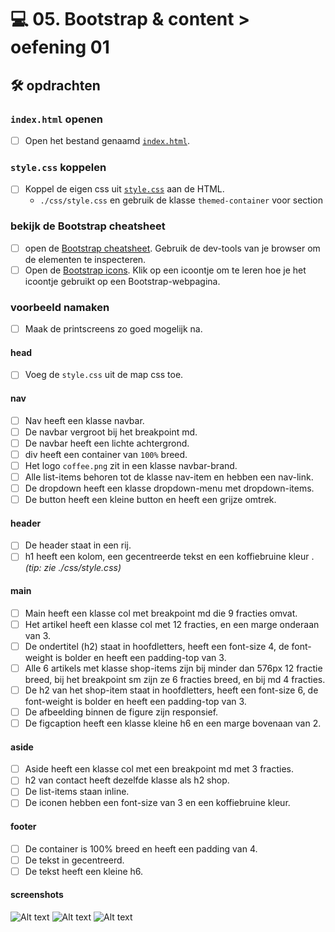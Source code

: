 # 💻 05. Bootstrap & content > oefening 01

## 🛠️ opdrachten

### `index.html` openen

 - [ ] Open het bestand genaamd [`index.html`](index.html).

### `style.css` koppelen

- [ ] Koppel de eigen css uit [`style.css`](css/style.css) aan de HTML.
    - `./css/style.css` en gebruik de klasse `themed-container` voor section

### bekijk de Bootstrap cheatsheet

- [ ] open de [Bootstrap cheatsheet](https://getbootstrap.com/docs/5.3/examples/cheatsheet/). Gebruik de dev-tools van je browser om de elementen te inspecteren.
- [ ] Open de [Bootstrap icons](https://icons.getbootstrap.com/). Klik op een icoontje om te leren hoe je het icoontje gebruikt op een Bootstrap-webpagina.

### voorbeeld namaken

- [ ] Maak de printscreens zo goed mogelijk na.

#### head

- [ ] Voeg de `style.css` uit de map css toe.

#### nav

- [ ] Nav heeft een klasse navbar.
- [ ] De navbar vergroot bij het breakpoint md.
- [ ] De navbar heeft een lichte achtergrond.
- [ ] div heeft een container van `100%` breed.
- [ ] Het logo `coffee.png` zit in een klasse navbar-brand.
- [ ] Alle list-items behoren tot de klasse nav-item en hebben een nav-link.
- [ ] De dropdown heeft een klasse dropdown-menu met dropdown-items.
- [ ] De button heeft een kleine button en heeft een grijze omtrek.

#### header
- [ ] De header staat in een rij.
- [ ] h1 heeft een kolom, een gecentreerde tekst en een koffiebruine kleur  .
_(tip: zie ./css/style.css)_

#### main
- [ ] Main heeft een klasse col met breakpoint md die 9 fracties omvat.
- [ ] Het artikel heeft een klasse col met 12 fracties, en een marge onderaan van 3.
- [ ] De ondertitel (h2) staat in hoofdletters, heeft een font-size 4, de font-weight is bolder en heeft een padding-top van 3.
- [ ] Alle 6 artikels met klasse shop-items zijn bij minder dan 576px 12 fractie breed, bij het breakpoint sm zijn ze 6 fracties breed, en bij md 4 fracties.
- [ ] De h2 van het shop-item staat in hoofdletters, heeft een font-size 6, de font-weight is bolder en heeft een padding-top van 3.
- [ ] De afbeelding binnen de figure zijn responsief.
- [ ] De figcaption heeft een klasse kleine h6 en een marge bovenaan van 2.

#### aside
- [ ] Aside heeft een klasse col met een breakpoint md met 3 fracties.
- [ ] h2 van contact heeft dezelfde klasse als h2 shop.
- [ ] De list-items staan inline.
- [ ] De iconen hebben een font-size van 3 en een koffiebruine kleur.

#### footer
- [ ] De container is 100% breed en heeft een padding van 4.
- [ ] De tekst in gecentreerd.
- [ ] De tekst heeft een kleine h6.

#### screenshots

![Alt text](_readme-files/image-3.png)
![Alt text](_readme-files/image-2.png)
![Alt text](_readme-files/image-1.png)
